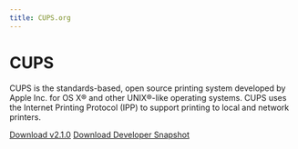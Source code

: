 ```yaml
---
title: CUPS.org
---
```


# CUPS

CUPS is the standards-based, open source printing system developed by Apple Inc. for OS X® and other UNIX®-like operating systems. CUPS uses the Internet Printing Protocol (IPP) to support printing to local and network printers.

[Download v2.1.0](http://www.cups.org/software.php)
[Download Developer Snapshot](https://github.com/michaelrsweet/cups/archive/master.tar.gz)


